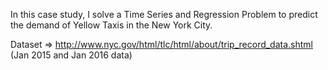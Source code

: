 In this case study, I solve a Time Series and Regression Problem to predict the demand of Yellow Taxis in the New York City.

Dataset => http://www.nyc.gov/html/tlc/html/about/trip_record_data.shtml (Jan 2015 and Jan 2016 data)
